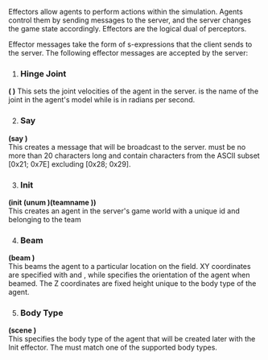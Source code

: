 Effectors allow agents to perform actions within the simulation. Agents control them by sending messages to the server, and the server changes the game state accordingly. Effectors are the logical dual of perceptors. 

Effector messages take the form of s-expressions that the client sends to the server. The following effector messages are accepted by the server:

1. ### Hinge Joint
**(<name> <ax>)**
This sets the joint velocities of the agent in the server. <name> is the name of the joint in the agent's model while <ax> is in radians per second.

2. ### Say  
**(say <msg>)**  
This creates a message that will be broadcast to the server. <msg> must be no more than 20 characters long and contain characters from the ASCII subset [0x21; 0x7E] excluding [0x28; 0x29]. 

3. ### Init  
**(init (unum <playernumber>)(teamname <yourteamname>))**  
This creates an agent in the server's game world with a unique id <playernumber> and belonging to the team <yourteamname>

4. ### Beam  
**(beam <x> <y> <rot>)**  
This beams the agent to a particular location on the field. XY coordinates are specified with <x> and <y>, while <rot> specifies the orientation of the agent when beamed. The Z coordinates are fixed height unique to the body type of the agent.

5. ### Body Type
**(scene <bodytypename>)**  
This specifies the body type of the agent that will be created later with the Init effector. The <bodytypename> must match one of the supported body types. 
